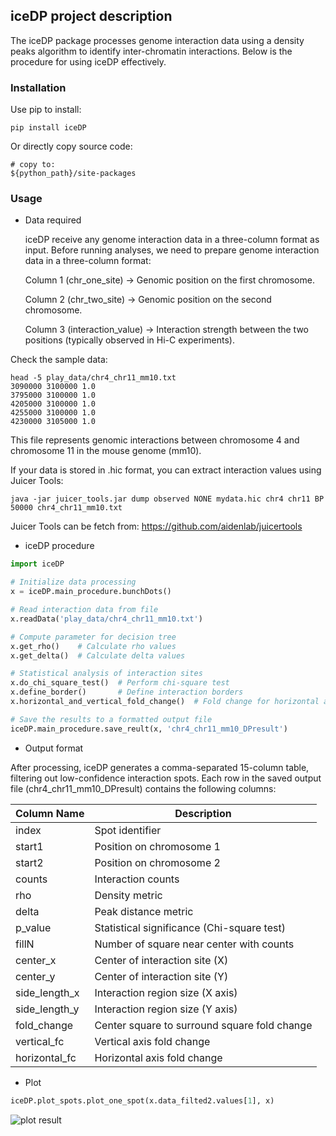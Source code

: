 
## iceDP project description
  The iceDP package processes genome interaction data using a density peaks algorithm to identify inter-chromatin interactions. Below is the procedure for using iceDP effectively.

### Installation
Use pip to install:
```shell
pip install iceDP
```

Or directly copy source code:
```shell
# copy to:
${python_path}/site-packages
```


### Usage
* Data required

  iceDP receive any genome interaction data in a three-column format as input. Before running analyses, we need to prepare genome interaction data in a three-column format:

    Column 1 (chr_one_site) → Genomic position on the first chromosome.

    Column 2 (chr_two_site) → Genomic position on the second chromosome.

    Column 3 (interaction_value) → Interaction strength between the two positions (typically observed in Hi-C experiments).

Check the sample data:
```shell
head -5 play_data/chr4_chr11_mm10.txt
3090000 3100000 1.0
3795000 3100000 1.0
4205000 3100000 1.0
4255000 3100000 1.0
4230000 3105000 1.0
```
  This file represents genomic interactions between chromosome 4 and chromosome 11 in the mouse genome (mm10).


  If your data is stored in .hic format, you can extract interaction values using Juicer Tools:

```shell
java -jar juicer_tools.jar dump observed NONE mydata.hic chr4 chr11 BP 50000 chr4_chr11_mm10.txt
```

  Juicer Tools can be fetch from:
https://github.com/aidenlab/juicertools



* iceDP procedure
```python
import iceDP

# Initialize data processing
x = iceDP.main_procedure.bunchDots()

# Read interaction data from file
x.readData('play_data/chr4_chr11_mm10.txt')

# Compute parameter for decision tree
x.get_rho()    # Calculate rho values
x.get_delta()  # Calculate delta values

# Statistical analysis of interaction sites
x.do_chi_square_test()  # Perform chi-square test
x.define_border()       # Define interaction borders
x.horizontal_and_vertical_fold_change()  # Fold change for horizontal and vertical

# Save the results to a formatted output file
iceDP.main_procedure.save_reult(x, 'chr4_chr11_mm10_DPresult')
```

* Output format

After processing, iceDP generates a comma-separated 15-column table, filtering out low-confidence interaction spots. Each row in the saved output file (chr4_chr11_mm10_DPresult) contains the following columns:

| Column Name     | Description                                      |
|----------------|--------------------------------------------------|
| index          | Spot identifier                                  |
| start1         | Position on chromosome 1                        |
| start2         | Position on chromosome 2                        |
| counts         | Interaction counts                              |
| rho            | Density metric                      |
| delta          | Peak distance metric                            |
| p_value        | Statistical significance (Chi-square test)      |
| fillN          | Number of square near center with counts                          |
| center_x       | Center of interaction site (X)                  |
| center_y       | Center of interaction site (Y)                  |
| side_length_x  | Interaction region size (X axis)                |
| side_length_y  | Interaction region size (Y axis)                |
| fold_change    | Center square to surround square fold change                             |
| vertical_fc    | Vertical axis fold change                       |
| horizontal_fc  | Horizontal axis fold change                     |


* Plot
```python
iceDP.plot_spots.plot_one_spot(x.data_filted2.values[1], x)
```
![plot result ](https://github.com/CreataNameIsHard/iceDP/tree/main/image/bin1_72275000_bin2_101650000.png)




